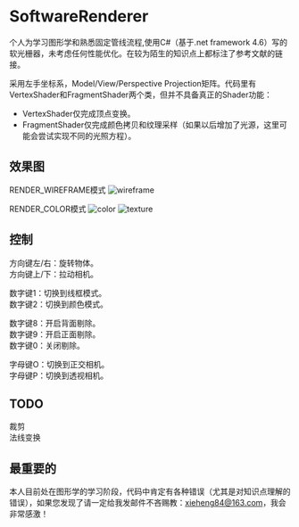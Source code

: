 # SoftwareRenderer
个人为学习图形学和熟悉固定管线流程,使用C#（基于.net framework 4.6）写的软光栅器，未考虑任何性能优化。在较为陌生的知识点上都标注了参考文献的链接。

采用左手坐标系，Model/View/Perspective Projection矩阵。代码里有VertexShader和FragmentShader两个类，但并不具备真正的Shader功能：
* VertexShader仅完成顶点变换。
* FragmentShader仅完成颜色拷贝和纹理采样（如果以后增加了光源，这里可能会尝试实现不同的光照方程）。

## 效果图
RENDER_WIREFRAME模式
![wireframe](https://github.com/xieheng/SoftwareRenderer/blob/master/image_render_wireframe.png)

RENDER_COLOR模式
![color](https://github.com/xieheng/SoftwareRenderer/blob/master/image_render_color.png)
![texture](https://github.com/xieheng/SoftwareRenderer/blob/master/image_render_texture.png)

## 控制
方向键左/右：旋转物体。<br>
方向键上/下：拉动相机。<br>

数字键1：切换到线框模式。<br>
数字键2：切换到颜色模式。<br>

数字键8：开启背面剔除。<br>
数字键9：开启正面剔除。<br>
数字键0：关闭剔除。<br>

字母键O：切换到正交相机。<br>
字母键P：切换到透视相机。<br>

## TODO
裁剪<br>
法线变换<br>

## 最重要的
本人目前处在图形学的学习阶段，代码中肯定有各种错误（尤其是对知识点理解的错误），如果您发现了请一定给我发邮件不吝赐教：xieheng84@163.com，我会非常感激！
